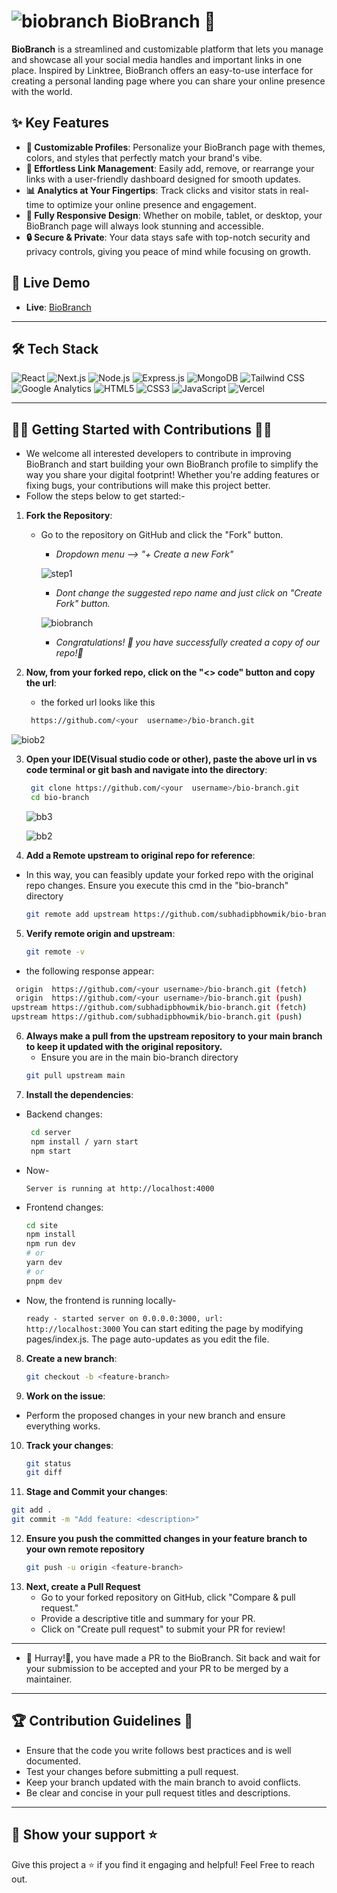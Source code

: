 # ![biobranch](https://github.com/user-attachments/assets/e12e98d6-a3d4-49c5-817e-50a89ffa3842) BioBranch 🌿

**BioBranch** is a streamlined and customizable platform that lets you manage and showcase all your social media handles and important links in one place. Inspired by Linktree, BioBranch offers an easy-to-use interface for creating a personal landing page where you can share your online presence with the world.


## ✨ **Key Features**

- **🎨 Customizable Profiles**: Personalize your BioBranch page with themes, colors, and styles that perfectly match your brand's vibe.
- **🔗 Effortless Link Management**: Easily add, remove, or rearrange your links with a user-friendly dashboard designed for smooth updates.
- **📊 Analytics at Your Fingertips**: Track clicks and visitor stats in real-time to optimize your online presence and engagement.
- **📱 Fully Responsive Design**: Whether on mobile, tablet, or desktop, your BioBranch page will always look stunning and accessible.
- **🔒 Secure & Private**: Your data stays safe with top-notch security and privacy controls, giving you peace of mind while focusing on growth.


## 🚀 **Live Demo**

- **Live**: [BioBranch](https://biobranch.vercel.app/)  

---

## 🛠️ **Tech Stack**

![React](https://img.shields.io/badge/Frontend-React-blue?logo=react&logoColor=white)
![Next.js](https://img.shields.io/badge/Framework-Next.js-black?logo=next.js&logoColor=white)
![Node.js](https://img.shields.io/badge/Backend-Node.js-green?logo=node.js&logoColor=white)
![Express.js](https://img.shields.io/badge/Framework-Express.js-black?logo=express&logoColor=white)
![MongoDB](https://img.shields.io/badge/Database-MongoDB-brightgreen?logo=mongodb&logoColor=white)
![Tailwind CSS](https://img.shields.io/badge/Styles-Tailwind_CSS-38b2ac?logo=tailwind-css&logoColor=white)
![Google Analytics](https://img.shields.io/badge/Analytics-Google_Analytics-orange?logo=google-analytics&logoColor=white)
![HTML5](https://img.shields.io/badge/Markup-HTML5-orange?logo=html5&logoColor=white)
![CSS3](https://img.shields.io/badge/Styles-CSS3-blue?logo=css3&logoColor=white)
![JavaScript](https://img.shields.io/badge/Language-JavaScript-yellow?logo=javascript&logoColor=white)
![Vercel](https://img.shields.io/badge/Hosting-Vercel-black?logo=vercel&logoColor=white)


---

## 👨‍💻 **Getting Started with Contributions** 👩‍💻

-  We welcome all interested developers to contribute in improving BioBranch and start building your own BioBranch profile to simplify the way you share your digital footprint! Whether you're adding features or fixing bugs, your contributions will make this project better.
-  Follow the steps below to get started:-

1. **Fork the Repository**:
   - Go to the repository on GitHub and click the "Fork" button.
      - <i>Dropdown menu --> "+ Create a new Fork" </i>
      
      ![step1](https://github.com/user-attachments/assets/d9e82970-f403-41bf-b4b6-cc3052616b3e)
     
      - <i>Dont change the suggested repo name and just click on "Create Fork" button.</i>
      
      ![biobranch](https://github.com/user-attachments/assets/d57fe9a8-09ca-4a8e-9541-e58bcf127aa4)
   
      - <i> Congratulations! 🎊 you have successfully created a copy of our repo!🎊</i>


2. **Now, from your forked repo, click on the "<> code" button and copy the url**:
   
   - the forked url looks like this
     
     
   ```bash
    https://github.com/<your  username>/bio-branch.git
   ```
   
  ![biob2](https://github.com/user-attachments/assets/4a32f255-bd8f-42a1-b79e-3588ccf7a5ac)


3. **Open your IDE(Visual studio code or other), paste the above url in vs code terminal or git bash and navigate into the directory**:
   ```bash
    git clone https://github.com/<your  username>/bio-branch.git
    cd bio-branch
   ```
   
    ![bb3](https://github.com/user-attachments/assets/7bcd6d4c-0235-4472-8d46-d67f3c4f6739)
   
    ![bb2](https://github.com/user-attachments/assets/48069088-1373-4ff8-9c25-00fa4cfcf0ff)

   
4. **Add a Remote upstream to original repo for reference**:
   
- In this way, you can feasibly update your forked repo with the original repo changes. Ensure you execute this cmd in the "bio-branch" directory
  
   ```bash
   git remote add upstream https://github.com/subhadipbhowmik/bio-branch.git
   

5. **Verify remote origin and upstream**:
   
   ```bash
   git remote -v
   
  -  the following response appear:
  ```bash
   origin  https://github.com/<your username>/bio-branch.git (fetch)
   origin  https://github.com/<your username>/bio-branch.git (push)
  upstream https://github.com/subhadipbhowmik/bio-branch.git (fetch)
  upstream https://github.com/subhadipbhowmik/bio-branch.git (push) 
```

6. **Always make a pull from the upstream repository to your main branch to keep it updated with the original repository.**
   -  Ensure you are in the main bio-branch directory
   ```bash
   git pull upstream main
   
7. **Install the dependencies**:
   

- Backend changes:
  ```bash
   cd server
   npm install / yarn start
   npm start
  
- Now-
  
   <code>Server is running at http://localhost:4000</code>

- Frontend changes:
  ```bash
  cd site
  npm install
  npm run dev
  # or
  yarn dev
  # or
  pnpm dev
  
- Now, the frontend is running locally-
  
  <code>ready - started server on 0.0.0.0:3000, url: http://localhost:3000</code>
  You can start editing the page by modifying pages/index.js. The page auto-updates as you edit the file.
   
8. **Create a new branch**:
   
   ```bash
   git checkout -b <feature-branch>

9. **Work on the issue**:
- Perform the proposed changes in your new branch and ensure everything works.

10. **Track your changes**:
    
    ```bash
    git status
    git diff

11. **Stage and Commit your changes**:
   ```bash
   git add .
   git commit -m "Add feature: <description>"
```

12. **Ensure you push the committed changes in your feature branch to your own remote repository**
    ```bash
    git push -u origin <feature-branch>

13. **Next, create a Pull Request**
    - Go to your forked repository on GitHub, click "Compare & pull request."
    - Provide a descriptive title and summary for your PR.
    - Click on "Create pull request" to submit your PR for review!
      
---

- 🎇 Hurray!🎉, you have made a PR to the BioBranch. Sit back and wait for your submission to be accepted and your PR to be merged by a maintainer.

---

##  **🏆 Contribution Guidelines 📑**
- Ensure that the code you write follows best practices and is well documented.
- Test your changes before submitting a pull request.
- Keep your branch updated with the main branch to avoid conflicts.
- Be clear and concise in your pull request titles and descriptions.

---

## **🌟 Show your support ⭐**
Give this project a ⭐ if you find it engaging and helpful! Feel Free to reach out.

